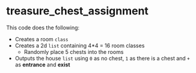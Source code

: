 # treasure_chest_assignment

This code does the following:
- Creates a room `class`
- Creates a 2d `list` containing 4*4 = 16 room classes
    + Randomly place 5 chests into the rooms
- Outputs the house `list` using `0` as no chest, `1` as there is a chest and `+` as **entrance** and **exist**